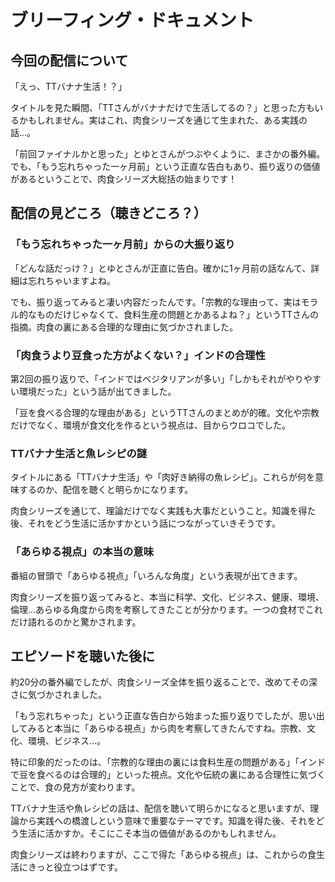 # ブリーフィング・ドキュメント

## 今回の配信について

「えっ、TTバナナ生活！？」

タイトルを見た瞬間、「TTさんがバナナだけで生活してるの？」と思った方もいるかもしれません。実はこれ、肉食シリーズを通じて生まれた、ある実践の話...。

「前回ファイナルかと思った」とゆとさんがつぶやくように、まさかの番外編。でも、「もう忘れちゃった一ヶ月前」という正直な告白もあり、振り返りの価値があるということで、肉食シリーズ大総括の始まりです！

## 配信の見どころ（聴きどころ？）

### 「もう忘れちゃった一ヶ月前」からの大振り返り

「どんな話だっけ？」とゆとさんが正直に告白。確かに1ヶ月前の話なんて、詳細は忘れちゃいますよね。

でも、振り返ってみると凄い内容だったんです。「宗教的な理由って、実はモラル的なものだけじゃなくて、食料生産の問題とかあるよね？」というTTさんの指摘。肉食の裏にある合理的な理由に気づかされました。

### 「肉食うより豆食った方がよくない？」インドの合理性

第2回の振り返りで、「インドではベジタリアンが多い」「しかもそれがやりやすい環境だった」という話が出てきました。

「豆を食べる合理的な理由がある」というTTさんのまとめが的確。文化や宗教だけでなく、環境が食文化を作るという視点は、目からウロコでした。

### TTバナナ生活と魚レシピの謎

タイトルにある「TTバナナ生活」や「肉好き納得の魚レシピ」。これらが何を意味するのか、配信を聴くと明らかになります。

肉食シリーズを通じて、理論だけでなく実践も大事だということ。知識を得た後、それをどう生活に活かすかという話につながっていきそうです。

### 「あらゆる視点」の本当の意味

番組の冒頭で「あらゆる視点」「いろんな角度」という表現が出てきます。

肉食シリーズを振り返ってみると、本当に科学、文化、ビジネス、健康、環境、倫理...あらゆる角度から肉を考察してきたことが分かります。一つの食材でこれだけ語れるのかと驚かされます。

## エピソードを聴いた後に

約20分の番外編でしたが、肉食シリーズ全体を振り返ることで、改めてその深さに気づかされました。

「もう忘れちゃった」という正直な告白から始まった振り返りでしたが、思い出してみると本当に「あらゆる視点」から肉を考察してきたんですね。宗教、文化、環境、ビジネス...。

特に印象的だったのは、「宗教的な理由の裏には食料生産の問題がある」「インドで豆を食べるのは合理的」といった視点。文化や伝統の裏にある合理性に気づくことで、食の見方が変わります。

TTバナナ生活や魚レシピの話は、配信を聴いて明らかになると思いますが、理論から実践への橋渡しという意味で重要なテーマです。知識を得た後、それをどう生活に活かすか。そこにこそ本当の価値があるのかもしれません。

肉食シリーズは終わりますが、ここで得た「あらゆる視点」は、これからの食生活にきっと役立つはずです。